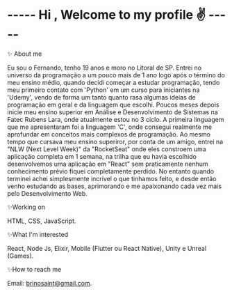 <h1> ----- Hi , Welcome to my profile ✌ ----- </h1>

✨ About me 

Eu sou o Fernando, tenho 19 anos e moro no Litoral de SP. Entrei no universo da programação a um pouco mais de 1 ano logo após o término do meu ensino médio, quando decidi começar a estudar programação, tendo meu primeiro contato com 'Python' em um curso para iniciantes na 'Udemy', vendo de forma um tanto quanto rasa algumas ideias de programação em geral e da linguagem que escolhi. Poucos meses depois inicie meu ensino superior em Análise e Desenvolvimento de Sistemas na Fatec Rubens Lara, onde atualmente estou no 3 ciclo. A primeira linguagem que me apresentaram foi a linguagem 'C', onde consegui realmente me aprofundar em conceitos mais complexos de programação. Ao mesmo tempo que cursava meu ensino superiror, por conta de um amigo, entrei na "NLW (Next Level Week)" da "RocketSeat" onde eles constroem uma aplicação completa em 1 semana, na trilha que eu havia escolhido desenvolvemos uma aplicação em "React" sem praticamente nenhum conhecimento prévio fiquei completamente perdido. No entanto quando terminei achei simplesmente incrível o que tinhamos feito, e desde então venho estudando as bases, aprimorando e me apaixonando cada vez mais pelo Desenvolvimento Web.

✨Working on

HTML,
CSS, 
JavaScript.

✨What I'm interested

React,
Node Js,
Elixir,
Mobile (Flutter ou React Native),
Unity e Unreal (Games).

✨How to reach me
 
Email: brinosaint@gmail.com.


